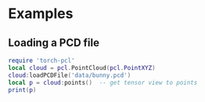 # Examples

## Loading a PCD file

```lua
require 'torch-pcl'
local cloud = pcl.PointCloud(pcl.PointXYZ)
cloud:loadPCDFile('data/bunny.pcd')
local p = cloud:points()  -- get tensor view to points
print(p)
```

